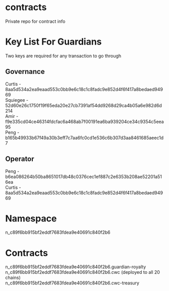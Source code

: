 # contracts
Private repo for contract info

# Key List For Guardians
Two keys are required for any transaction to go through

## Governance
Curtis - 8aa5d534a2ea9eaad553c0bb9e6c18c1c8fadc9e852d4f6f417a8bedaed94969\
Squiegee - 52d60e26c1750f19f65eda20e27cb7391af54dd9268d29ca4b05a6e982d6d214\
Amir - f9e335cd04ce46314fdcfac6a468ab7f00191ea6ba939204ce34c9354c5eea95\
Peng - b165b49933b67f49a30b3eff7c7aa6fc0cd1e536c6b307d3aa8461685aeec1d7

## Operator
Peng - b6ea086264b50ba8651017db48c0376cec1ef887c2e6353b208ae52201a516ea\
Curtis - 8aa5d534a2ea9eaad553c0bb9e6c18c1c8fadc9e852d4f6f417a8bedaed94969

# Namespace

n_c89f6bb915bf2eddf7683fdea9e40691c840f2b6

# Contracts

n_c89f6bb915bf2eddf7683fdea9e40691c840f2b6.guardian-royalty\
n_c89f6bb915bf2eddf7683fdea9e40691c840f2b6.cwc (deployed to all 20 chains)\
n_c89f6bb915bf2eddf7683fdea9e40691c840f2b6.cwc-treasury

